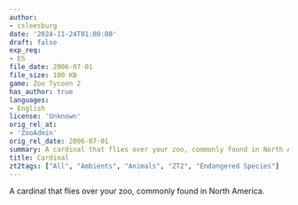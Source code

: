 ```yaml
---
author:
- csleesburg
date: '2024-11-24T01:00:00'
draft: false
exp_req:
- ES
file_date: 2006-07-01
file_size: 100 KB
game: Zoo Tycoon 2
has_author: true
languages:
- English
license: 'Unknown'
orig_rel_at:
- 'ZooAdmin'
orig_rel_date: 2006-07-01
summary: A cardinal that flies over your zoo, commonly found in North America.
title: Cardinal
zt2tags: ["All", "Ambients", "Animals", "ZT2", "Endangered Species"]
---
```

A cardinal that flies over your zoo, commonly found in North America.
